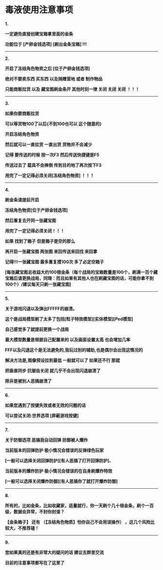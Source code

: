 # 毒液使用注意事项

**1.**

**一定避免直接创建宝箱拿里面的金条**

**功能位于 \[产卵金钱选项] \[刷出金条宝箱] !!!**

***

**2.**

**开启了冻结角色物资之后 \[位于产卵金钱选项]**

**绝对不要卖东西 买东西 以及捐赠营地 或者 制作物品**

**只能商贩拉货 以及 藏宝图刷金条开 其他时刻一律 关闭 关闭 关闭 ！！！**

***

**3.**

**如果你要商贩拉货**

**可以等货物100了以后{不到100也可以 这个随意的}**

**开启冻结角色物资**

**然后就可以一直拉货 一直出货 货物并不会减少**

**记得 要传送的时候 按一次F3 然后传送快捷键是F5**

**传送过去了 载具不会摔倒 传到目的地了再次按下F3**

**用完了一定记得必须关闭\[冻结角色物资] ！！！**

***

**4.**

**刷金条请提前开启**

**冻结角色物资\[位于产卵金钱选项]**

**然后重复去开同一张藏宝图**

**用完了一定记得必须关闭！！！**

**如果 找到了箱子 但是箱子是空的那么**

**再开启一张藏宝图 两张图 来回传送来回找 来回拿**

**记得!!!一张藏宝图 最多重复摸100次 多了必定空箱子**

**\[每张藏宝图总收益大约100根金条（每个战局的宝箱数量是100个，刷满一百个藏宝箱后请更换战局，同理：而且如果有其他人也在刷藏宝图的话，可能你拿不到100个）/建议每天只刷一张藏宝图]**

***

**5.**

**关于游戏闪退以及弹出FFFFF的崩溃。**

**这个是战局模型刷了太多了包括\[粒子特效模型]\[实体模型]\[Ped模型]**

**自己感觉多了就提前更换一个战局**

**最大模型数量是根据自己配置来的 以及画面设置太高 也会增加几率**

**FFF以及闪退这个是无法避免的,我玩过别的辅助,也是偶尔会出现这情况的**

**解决方法是,图像预设拉到最低 一般就可以了 如果还不行 那就**

**把垂直同步 抗锯齿关闭 就几乎不会出现闪退崩溃了**

**除非是被别人恶搞崩溃了**

***

**6.**

**如果您遇到了按键失效或者无效的问题的话**

**可以尝试关闭:世界选项 \[屏蔽游戏按键]**

***

**7.**

**关于防御选项 恶搞我自动回弹 防御被人爆炸**

**当前版本的回弹防护 极小情况会错误的反弹绿色玩家**

**\[一般可以选择关闭回弹防护]\[有人恶搞了打开回弹防护]、**

**当前版本的爆炸防护 极小情况会错误的在自身刷爆炸特效**

**\[一般可以选择关闭爆炸防御]\[有人恶搞你了就打开爆炸防御]**

***

**8.**

**所有的，比如金条，比如收藏家，适量就行，你一天刷个几十根金条，刷个一百级，数据会异常，不封你封谁？**

**【金条箱子】 还有 （【冻结角色物质】怕你自己不会用误操作） ，这几个风险比较大，不推荐碰！**

***

**9.**

**您如果真的还是有非常大的疑问的话 建议去群里交流**

**目前的注意事项都写在了这里了**
